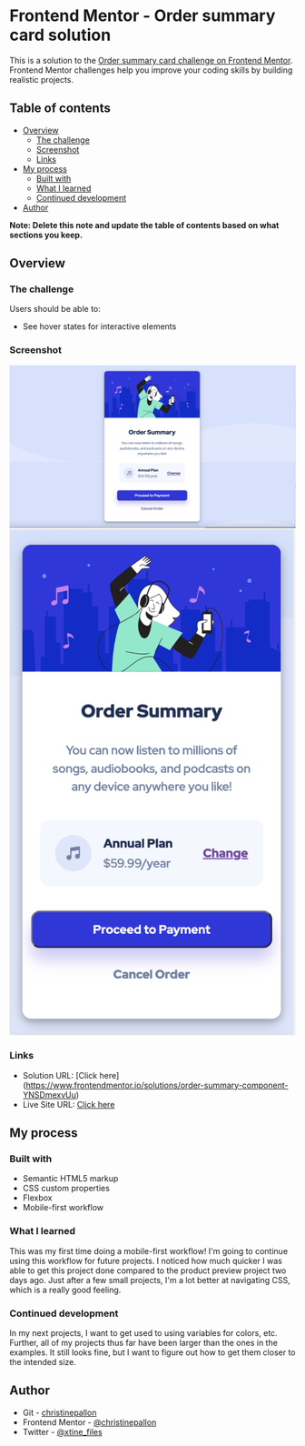 # Frontend Mentor - Order summary card solution

This is a solution to the [Order summary card challenge on Frontend Mentor](https://www.frontendmentor.io/challenges/order-summary-component-QlPmajDUj). Frontend Mentor challenges help you improve your coding skills by building realistic projects. 

## Table of contents

- [Overview](#overview)
  - [The challenge](#the-challenge)
  - [Screenshot](#screenshot)
  - [Links](#links)
- [My process](#my-process)
  - [Built with](#built-with)
  - [What I learned](#what-i-learned)
  - [Continued development](#continued-development)
- [Author](#author)


**Note: Delete this note and update the table of contents based on what sections you keep.**

## Overview

### The challenge

Users should be able to:

- See hover states for interactive elements

### Screenshot


<p align="center">
  <img src="/resources/desktopssorder.png" alt="project screenshot desktop" title="Desktop Screenshot">
  <img src="/resources/mobilessorder.png" alt="project screenshot mobile" title="Mobile Screenshot">
</p>


### Links

- Solution URL: [Click here] (https://www.frontendmentor.io/solutions/order-summary-component-YNSDmexvUu)
- Live Site URL: [Click here](https://order-summary-component-self-nine.vercel.app/) 

## My process

### Built with

- Semantic HTML5 markup
- CSS custom properties
- Flexbox
- Mobile-first workflow

### What I learned

This was my first time doing a mobile-first workflow! I'm going to continue using this workflow for future projects. I noticed how much quicker I was able to get this project done compared to the product preview project two days ago. Just after a few small projects, I'm a lot better at navigating CSS, which is a really good feeling. 

### Continued development

In my next projects, I want to get used to using variables for colors, etc. Further, all of my projects thus far have been larger than the ones in the examples. It still looks fine, but I want to figure out how to get them closer to the intended size.

## Author

- Git - [christinepallon](https://github.com/christinepallon)
- Frontend Mentor - [@christinepallon](https://www.frontendmentor.io/profile/christinepallon)
- Twitter - [@xtine_files](https://www.twitter.com/xtine_files)
